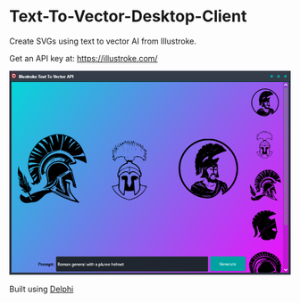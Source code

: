 # Text-To-Vector-Desktop-Client
Create SVGs using text to vector AI from Illustroke.

Get an API key at: https://illustroke.com/

![Illustroke Client](/screenshot.png?raw=true "Illustroke Client")

Built using [Delphi](https://www.embarcadero.com/products/delphi)
